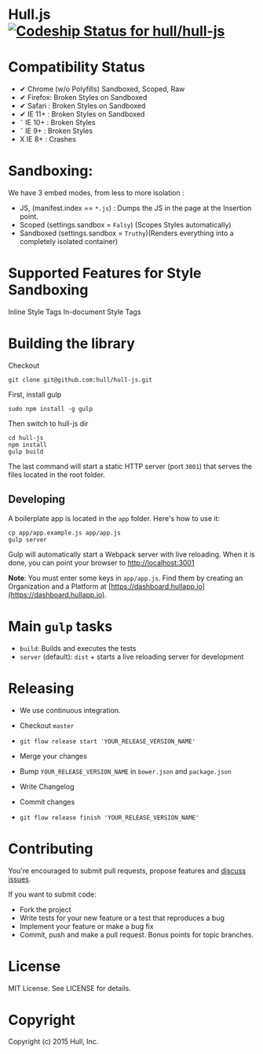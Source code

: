 # Hull.js [ ![Codeship Status for hull/hull-js](https://circleci.com/gh/hull/hull-js/tree/develop.png?circle-token=26a17dad6ac378f6028a460a5857d5ca15a8aa13) ](https://circleci.com/gh/hull/hull-js)

# Compatibility Status
* ✔ Chrome (w/o Polyfills) Sandboxed, Scoped, Raw
* ✔ Firefox: Broken Styles on Sandboxed
* ✔ Safari : Broken Styles on Sandboxed
* ✔ IE 11+ : Broken Styles on Sandboxed
* ˜ IE 10+ : Broken Styles
* ˜ IE 9+  : Broken Styles
* X IE 8+  : Crashes

# Sandboxing: 
We have 3 embed modes, from less to more isolation :
- JS, (manifest.index == `*.js`) : Dumps the JS in the page at the Insertion point.
- Scoped (settings.sandbox = `Falsy`) (Scopes Styles automatically)
- Sandboxed (settings.sandbox = `Truthy`)(Renders everything into a completely isolated container)

# Supported Features for Style Sandboxing
Inline Style Tags
In-document Style Tags


# Building the library

Checkout

    git clone git@github.com:hull/hull-js.git

First, install gulp

    sudo npm install -g gulp

Then switch to hull-js dir

    cd hull-js
    npm install
    gulp build

The last command will start a static HTTP server (port `3001`) that serves the files located in the root folder.

## Developing

A boilerplate app is located in the `app` folder. Here's how to use it:

```
cp app/app.example.js app/app.js
gulp server
```

Gulp will automatically start a Webpack server with live reloading.
When it is done, you can point your browser to [http://localhost:3001](http://localhost:3001)

__Note__: You must enter some keys in `app/app.js`. Find them by creating an Organization and a Platform at [https://dashboard.hullapp.io](https://dashboard.hullapp.io).

# Main `gulp` tasks

* `build`: Builds and executes the tests
* `server` (default): `dist` + starts a live reloading server for development

# Releasing

* We use continuous integration.

* Checkout `master`
* `git flow release start 'YOUR_RELEASE_VERSION_NAME'`
* Merge your changes
* Bump `YOUR_RELEASE_VERSION_NAME` in `bower.json` and `package.json`
* Write Changelog
* Commit changes
* `git flow release finish 'YOUR_RELEASE_VERSION_NAME'`

# Contributing
You're encouraged to submit pull requests,
propose features and [discuss issues](http://github.com/hull/hull.js/issues).

If you want to submit code:

* Fork the project
* Write tests for your new feature or a test that reproduces a bug
* Implement your feature or make a bug fix
* Commit, push and make a pull request. Bonus points for topic branches.

# License
MIT License. See LICENSE for details.

# Copyright
Copyright (c) 2015 Hull, Inc.
